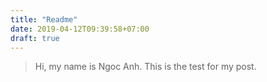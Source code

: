 ```yaml
---
title: "Readme"
date: 2019-04-12T09:39:58+07:00
draft: true
---
```


>Hi, my name is Ngoc Anh. This is the test for my post.